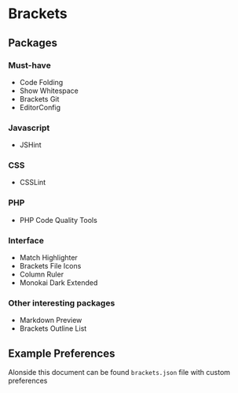 Brackets
========

Packages
--------

### Must-have

* Code Folding
* Show Whitespace
* Brackets Git
* EditorConfig

### Javascript

* JSHint

### CSS

* CSSLint

### PHP

* PHP Code Quality Tools

### Interface

* Match Highlighter
* Brackets File Icons
* Column Ruler
* Monokai Dark Extended

### Other interesting packages

* Markdown Preview
* Brackets Outline List


Example Preferences
-------------------

Alonside this document can be found ```brackets.json``` file with custom
preferences
